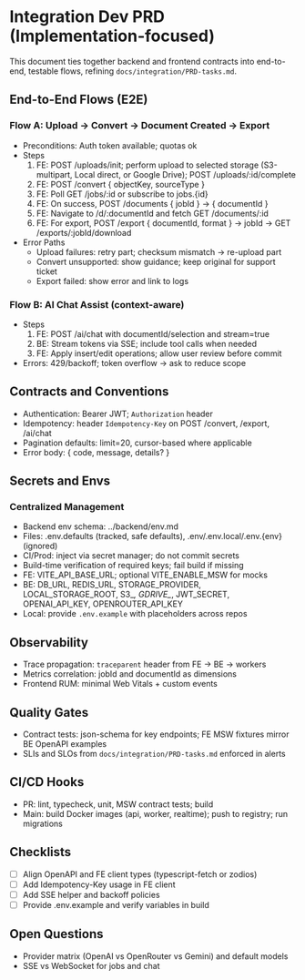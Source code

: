 # Integration Dev PRD (Implementation-focused)

This document ties together backend and frontend contracts into end-to-end, testable flows, refining `docs/integration/PRD-tasks.md`.

## End-to-End Flows (E2E)

### Flow A: Upload → Convert → Document Created → Export
- Preconditions: Auth token available; quotas ok
- Steps
  1) FE: POST /uploads/init; perform upload to selected storage (S3-multipart, Local direct, or Google Drive); POST /uploads/:id/complete
  2) FE: POST /convert { objectKey, sourceType }
  3) FE: Poll GET /jobs/:id or subscribe to jobs.{id}
  4) FE: On success, POST /documents { jobId } → { documentId }
  5) FE: Navigate to /d/:documentId and fetch GET /documents/:id
  6) FE: For export, POST /export { documentId, format } → jobId → GET /exports/:jobId/download
- Error Paths
  - Upload failures: retry part; checksum mismatch → re-upload part
  - Convert unsupported: show guidance; keep original for support ticket
  - Export failed: show error and link to logs

### Flow B: AI Chat Assist (context-aware)
- Steps
  1) FE: POST /ai/chat with documentId/selection and stream=true
  2) BE: Stream tokens via SSE; include tool calls when needed
  3) FE: Apply insert/edit operations; allow user review before commit
- Errors: 429/backoff; token overflow → ask to reduce scope

## Contracts and Conventions
- Authentication: Bearer JWT; `Authorization` header
- Idempotency: header `Idempotency-Key` on POST /convert, /export, /ai/chat
- Pagination defaults: limit=20, cursor-based where applicable
- Error body: { code, message, details? }

## Secrets and Envs

### Centralized Management
- Backend env schema: ../backend/env.md
- Files: .env.defaults (tracked, safe defaults), .env/.env.local/.env.{env} (ignored)
- CI/Prod: inject via secret manager; do not commit secrets
- Build-time verification of required keys; fail build if missing
- FE: VITE_API_BASE_URL; optional VITE_ENABLE_MSW for mocks
- BE: DB_URL, REDIS_URL, STORAGE_PROVIDER, LOCAL_STORAGE_ROOT, S3_*, GDRIVE_*, JWT_SECRET, OPENAI_API_KEY, OPENROUTER_API_KEY
- Local: provide `.env.example` with placeholders across repos

## Observability
- Trace propagation: `traceparent` header from FE → BE → workers
- Metrics correlation: jobId and documentId as dimensions
- Frontend RUM: minimal Web Vitals + custom events

## Quality Gates
- Contract tests: json-schema for key endpoints; FE MSW fixtures mirror BE OpenAPI examples
- SLIs and SLOs from `docs/integration/PRD-tasks.md` enforced in alerts

## CI/CD Hooks
- PR: lint, typecheck, unit, MSW contract tests; build
- Main: build Docker images (api, worker, realtime); push to registry; run migrations

## Checklists
- [ ] Align OpenAPI and FE client types (typescript-fetch or zodios)
- [ ] Add Idempotency-Key usage in FE client
- [ ] Add SSE helper and backoff policies
- [ ] Provide .env.example and verify variables in build

## Open Questions
- Provider matrix (OpenAI vs OpenRouter vs Gemini) and default models
- SSE vs WebSocket for jobs and chat
